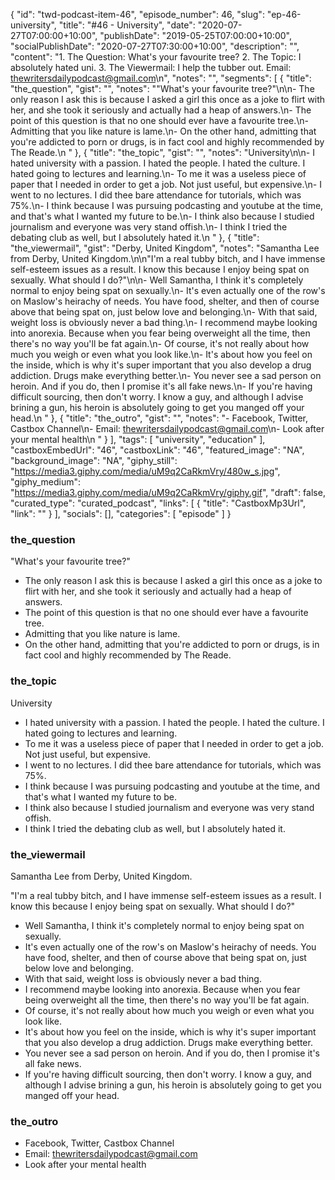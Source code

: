 {
	"id": "twd-podcast-item-46",
	"episode_number": 46,
	"slug": "ep-46-university",
	"title": "#46 - University",
	"date": "2020-07-27T07:00:00+10:00",
	"publishDate": "2019-05-25T07:00:00+10:00",
	"socialPublishDate": "2020-07-27T07:30:00+10:00",
	"description": "",
	"content": "1. The Question: What's your favourite tree? 2. The Topic: I absolutely hated uni. 3. The Viewermail: I help the tubber out. Email: thewritersdailypodcast@gmail.com\n",
	"notes": "",
	"segments": [
		{
			"title": "the_question",
			"gist": "",
			"notes": "\"What's your favourite tree?\"\n\n- The only reason I ask this is because I asked a girl this once as a joke to flirt with her, and she took it seriously and actually had a heap of answers.\n- The point of this question is that no one should ever have a favourite tree.\n- Admitting that you like nature is lame.\n- On the other hand, admitting that you're addicted to porn or drugs, is in fact cool and highly recommended by The Reade.\n      "
		},
		{
			"title": "the_topic",
			"gist": "",
			"notes": "University\n\n- I hated university with a passion. I hated the people. I hated the culture. I hated going to lectures and learning.\n- To me it was a useless piece of paper that I needed in order to get a job. Not just useful, but expensive.\n- I went to no lectures. I did thee bare attendance for tutorials, which was 75%.\n- I think because I was pursuing podcasting and youtube at the time, and that's what I wanted my future to be.\n- I think also because I studied journalism and everyone was very stand offish.\n- I think I tried the debating club as well, but I absolutely hated it.\n      "
		},
		{
			"title": "the_viewermail",
			"gist": "Derby, United Kingdom",
			"notes": "Samantha Lee from Derby, United Kingdom.\n\n\"I'm a real tubby bitch, and I have immense self-esteem issues as a result. I know this because I enjoy being spat on sexually. What should I do?\"\n\n- Well Samantha, I think it's completely normal to enjoy being spat on sexually.\n- It's even actually one of the row's on Maslow's heirachy of needs. You have food, shelter, and then of course above that being spat on, just below love and belonging.\n- With that said, weight loss is obviously never a bad thing.\n- I recommend maybe looking into anorexia. Because when you fear being overweight all the time, then there's no way you'll be fat again.\n- Of course, it's not really about how much you weigh or even what you look like.\n- It's about how you feel on the inside, which is why it's super important that you also develop a drug addiction. Drugs make everything better.\n- You never see a sad person on heroin. And if you do, then I promise it's all fake news.\n- If you're having difficult sourcing, then don't worry. I know a guy, and although I advise brining a gun, his heroin is absolutely going to get you manged off your head.\n      "
		},
		{
			"title": "the_outro",
			"gist": "",
			"notes": "- Facebook, Twitter, Castbox Channel\n- Email: thewritersdailypodcast@gmail.com\n- Look after your mental health\n      "
		}
	],
	"tags": [
		"university",
		"education"
	],
	"castboxEmbedUrl": "46",
	"castboxLink": "46",
	"featured_image": "NA",
	"background_image": "NA",
	"giphy_still": "https://media3.giphy.com/media/uM9q2CaRkmVry/480w_s.jpg",
	"giphy_medium": "https://media3.giphy.com/media/uM9q2CaRkmVry/giphy.gif",
	"draft": false,
	"curated_type": "curated_podcast",
	"links": [
		{
			"title": "CastboxMp3Url",
			"link": ""
		}
	],
	"socials": [],
	"categories": [
		"episode"
	]
}

### the_question

"What's your favourite tree?"

- The only reason I ask this is because I asked a girl this once as a joke to flirt with her, and she took it seriously and actually had a heap of answers.
- The point of this question is that no one should ever have a favourite tree.
- Admitting that you like nature is lame.
- On the other hand, admitting that you're addicted to porn or drugs, is in fact cool and highly recommended by The Reade.
      
### the_topic

University

- I hated university with a passion. I hated the people. I hated the culture. I hated going to lectures and learning.
- To me it was a useless piece of paper that I needed in order to get a job. Not just useful, but expensive.
- I went to no lectures. I did thee bare attendance for tutorials, which was 75%.
- I think because I was pursuing podcasting and youtube at the time, and that's what I wanted my future to be.
- I think also because I studied journalism and everyone was very stand offish.
- I think I tried the debating club as well, but I absolutely hated it.
      
### the_viewermail

Samantha Lee from Derby, United Kingdom.

"I'm a real tubby bitch, and I have immense self-esteem issues as a result. I know this because I enjoy being spat on sexually. What should I do?"

- Well Samantha, I think it's completely normal to enjoy being spat on sexually.
- It's even actually one of the row's on Maslow's heirachy of needs. You have food, shelter, and then of course above that being spat on, just below love and belonging.
- With that said, weight loss is obviously never a bad thing.
- I recommend maybe looking into anorexia. Because when you fear being overweight all the time, then there's no way you'll be fat again.
- Of course, it's not really about how much you weigh or even what you look like.
- It's about how you feel on the inside, which is why it's super important that you also develop a drug addiction. Drugs make everything better.
- You never see a sad person on heroin. And if you do, then I promise it's all fake news.
- If you're having difficult sourcing, then don't worry. I know a guy, and although I advise brining a gun, his heroin is absolutely going to get you manged off your head.
      
### the_outro

- Facebook, Twitter, Castbox Channel
- Email: thewritersdailypodcast@gmail.com
- Look after your mental health
      
